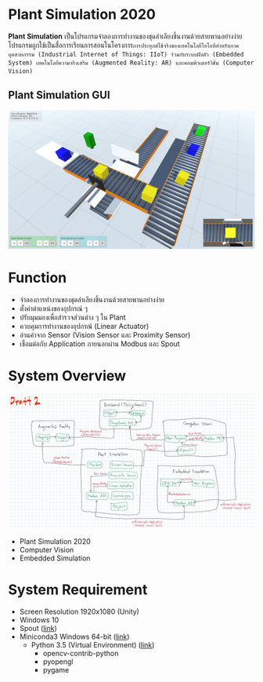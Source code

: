 # Plant Simulation 2020
**Plant Simulation** เป็นโปรแกรมจำลองการทำงานของชุดลำเลียงชิ้นงานด้วยสายพานอย่างง่าย โปรแกรมถูกใช้เป็นสื่อการเรียนการสอนในโครงการ`การประยุกต์ใช้จริงของเทคโนโลยีไอโอทีสำหรับภาคอุตสาหกรรม (Industrial Internet of Things: IIoT) ร่วมกับระบบฝังตัว (Embedded System) เทคโนโลยีความจริงเสริม (Augmented Reality: AR) และคอมพิวเตอร์วิชั่น (Computer Vision)`

## Plant Simulation GUI
![Plant Simulation GUI](Doc/Plant%20Simulation%20Example.jpg)

# Function
- จำลองการทำงานของชุดลำเลียงชิ้นงานด้วยสายพานอย่างง่าย
- ตั้งค่าตำแหน่งของอุปกรณ์ ๆ
- ปรับมุมมองเพื่อสำรวจส่วนต่าง ๆ ใน Plant
- ควบคุมการทำงานของอุปกรณ์ (Linear Actuator)
- อ่านค่าจาก Sensor (Vision Sensor และ Proximity Sensor)
- เชื่อมต่อกับ Application ภายนอกผ่าน Modbus และ Spout

# System Overview
![System Overview](Doc/System%20Overview%20-%202020-05-14%20A.jpg)

- Plant Simulation 2020
- Computer Vision
- Embedded Simulation

# System Requirement
- Screen Resolution 1920x1080 (Unity)
- Windows 10
- Spout ([link](https://spout.zeal.co))
- Miniconda3 Windows 64-bit ([link](https://docs.conda.io/en/latest/miniconda.html))
  - Python 3.5 (Virtual Environment) ([link](https://docs.conda.io/projects/conda/en/latest/user-guide/tasks/manage-environments.html))
    - opencv-contrib-python
    - pyopengl
    - pygame
